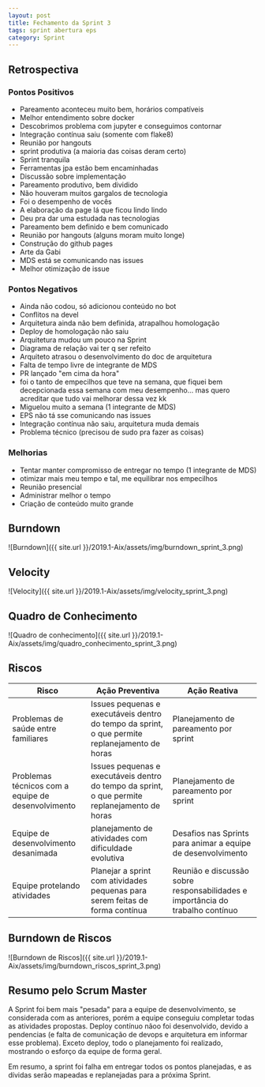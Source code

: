 ```yaml
---
layout: post
title: Fechamento da Sprint 3
tags: sprint abertura eps
category: Sprint
---
```


## Retrospectiva

### Pontos Positivos

- Pareamento aconteceu muito bem, horários compatíveis
- Melhor entendimento sobre docker
- Descobrimos problema com jupyter e conseguimos contornar
- Integração contínua saiu (somente com flake8)
- Reunião por hangouts
- sprint produtiva (a maioria das coisas deram certo)
- Sprint tranquila
- Ferramentas jpa estão bem encaminhadas
- Discussão sobre implementação
- Pareamento produtivo, bem dividido
- Não houveram muitos gargalos de tecnologia
- Foi o desempenho de vocês
- A elaboração da page lá que ficou lindo lindo
- Deu pra dar uma estudada nas tecnologias  
- Pareamento bem definido e bem comunicado
- Reunião por hangouts (alguns moram muito longe)
- Construção do github pages
- Arte da Gabi
- MDS está se comunicando nas issues
- Melhor otimização de issue


### Pontos Negativos

- Ainda não codou, só adicionou conteúdo no bot
- Conflitos na devel
- Arquitetura ainda não bem definida, atrapalhou homologação
- Deploy de homologação não saiu
- Arquitetura mudou um pouco na Sprint
- Diagrama de relação vai ter q ser refeito
- Arquiteto atrasou o desenvolvimento do doc de arquitetura
- Falta de tempo livre de integrante de MDS
- PR lançado "em cima da hora"
- foi o tanto de empecilhos que teve na semana, que fiquei bem decepcionada essa semana com meu desempenho... mas quero acreditar que tudo vai melhorar dessa vez kk
- Miguelou muito a semana (1 integrante de MDS)
- EPS não tá sse comunicando nas issues
- Integração contínua não saiu, arquitetura muda demais
- Problema técnico (precisou de sudo pra fazer as coisas)


### Melhorias

- Tentar manter compromisso de entregar no tempo (1 integrante de MDS)
- otimizar mais meu tempo e tal,  me equilibrar nos empecilhos
- Reunião presencial
- Administrar melhor o tempo
- Criação de conteúdo muito grande


## Burndown

![Burndown]({{ site.url }}/2019.1-Aix/assets/img/burndown_sprint_3.png)

## Velocity

![Velocity]({{ site.url }}/2019.1-Aix/assets/img/velocity_sprint_3.png)

## Quadro de Conhecimento

![Quadro de conhecimento]({{ site.url }}/2019.1-Aix/assets/img/quadro_conhecimento_sprint_3.png)

## Riscos

| Risco  | Ação Preventiva  | Ação Reativa  |
|---|---|---|
| Problemas de saúde entre familiares |Issues pequenas e executáveis dentro do tempo da sprint, o que permite replanejamento de horas |Planejamento de pareamento por sprint |
| Problemas técnicos com  a equipe de desenvolvimento |Issues pequenas e executáveis dentro do tempo da sprint, o que permite replanejamento de horas |Planejamento de pareamento por sprint |
| Equipe de desenvolvimento desanimada |planejamento de atividades com dificuldade evolutiva |Desafios nas Sprints para animar a equipe de desenvolvimento |
| Equipe protelando atividades | Planejar a sprint com atividades pequenas para serem feitas de forma contínua | Reunião e discussão sobre responsabilidades e importância do trabalho contínuo |

## Burndown de Riscos

![Burndown de Riscos]({{ site.url }}/2019.1-Aix/assets/img/burndown_riscos_sprint_3.png)

## Resumo pelo Scrum Master

A Sprint foi bem mais "pesada" para a equipe de desenvolvimento, se considerada com as anteriores, porém a equipe conseguiu completar todas as atividades propostas. Deploy contínuo nãoo foi desenvolvido, devido a pendencias (e falta de comunicação de devops e arquitetura em informar esse problema). Exceto deploy, todo o planejamento foi realizado, mostrando o esforço da equipe de forma geral.

Em resumo, a sprint foi falha em entregar todos os pontos planejadas, e as dívidas serão mapeadas e replanejadas para a próxima Sprint.